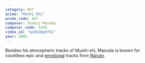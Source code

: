 ```yaml
---
category: OST
anime: "Mushi-Shi"
anime_code: 457
composer: Toshio Masuda
composer_code: 5358
video_id: "qzASG0gtF6I"
year: 2005
---
```

Besides his atmospheric tracks of Mushi-shi, Masuda is known for countless epic and <a href="https://youtu.be/_kr7pv2fin8">emotional</a> tracks from <a href="https://myanimelist.net/anime/20">Naruto</a>. 